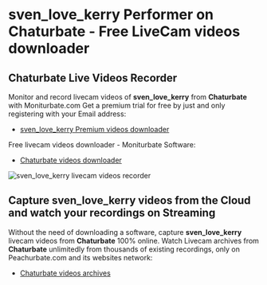 # sven_love_kerry Performer on Chaturbate - Free LiveCam videos downloader

## Chaturbate Live Videos Recorder

Monitor and record livecam videos of **sven_love_kerry** from **Chaturbate** with Moniturbate.com
Get a premium trial for free by just and only registering with your Email address:
* [sven_love_kerry Premium videos downloader](https://moniturbate.com/request-demo-licence-key.html)

Free livecam videos downloader - Moniturbate Software:
* [Chaturbate videos downloader](https://moniturbate.com/moniturbate-download-software.html)

![sven_love_kerry livecam videos recorder](https://peachurnet.com/templates/moniturbate-software.png)


## Capture sven_love_kerry videos from the Cloud and watch your recordings on Streaming

Without the need of downloading a software, capture **sven_love_kerry** livecam videos from **Chaturbate** 100% online.
Watch Livecam archives from **Chaturbate** unlimitedly from thousands of existing recordings, only on Peachurbate.com and its websites network:
* [Chaturbate videos archives](https://peachurnet.com/)
